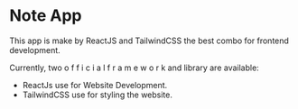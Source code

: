 # Note App

This app is make by ReactJS and TailwindCSS the best combo for frontend development.

Currently, two o f f i c i a l  f r a m e w o r k and library are available:

- ReactJs use for Website Development.
- TailwindCSS use for styling the website.
